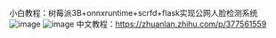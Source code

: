 小白教程：树莓派3B+onnxruntime+scrfd+flask实现公网人脸检测系统
![image](https://user-images.githubusercontent.com/82716366/120614989-655c2280-c48a-11eb-9b6f-5ec6b602efaf.png)
![image](https://user-images.githubusercontent.com/82716366/120615017-6b520380-c48a-11eb-9cbf-6e3f53abde76.png)
中文教程：https://zhuanlan.zhihu.com/p/377561559
